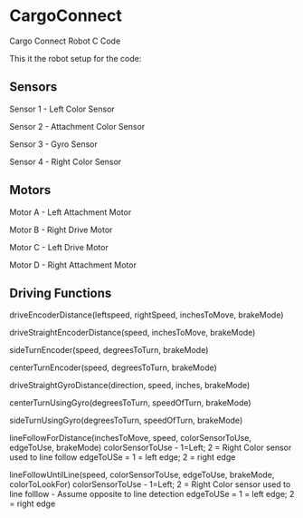 # CargoConnect
Cargo Connect Robot C Code

This it the robot setup for the code:

Sensors
----------------------------------------------------------------
Sensor 1 - Left Color Sensor

Sensor 2 - Attachment Color Sensor

Sensor 3 - Gyro Sensor

Sensor 4 - Right Color Sensor

Motors
----------------------------------------------------------------
Motor A - Left Attachment Motor

Motor B - Right Drive Motor 

Motor C - Left Drive Motor

Motor D - Right Attachment Motor 


Driving Functions
----------------------------------------------------------------
driveEncoderDistance(leftspeed, rightSpeed, inchesToMove, brakeMode)

driveStraightEncoderDistance(speed, inchesToMove, brakeMode)

sideTurnEncoder(speed, degreesToTurn, brakeMode)

centerTurnEncoder(speed, degreesToTurn, brakeMode)

driveStraightGyroDistance(direction, speed, inches, brakeMode)

centerTurnUsingGyro(degreesToTurn, speedOfTurn, brakeMode)

sideTurnUsingGyro(degreesToTurn, speedOfTurn, brakeMode)

lineFollowForDistance(inchesToMove, speed, colorSensorToUse, edgeToUse, brakeMode)
  colorSensorToUse - 1=Left; 2 = Right          Color sensor used to line follow 
  edgeToUSe = 1 = left edge; 2 = right edge

lineFollowUntilLine(speed, colorSensorToUse, edgeToUse, brakeMode, colorToLookFor)
  colorSensorToUse - 1=Left; 2 = Right        Color sensor used to line folllow - Assume opposite to line detection
  edgeToUSe = 1 = left edge; 2 = right edge
